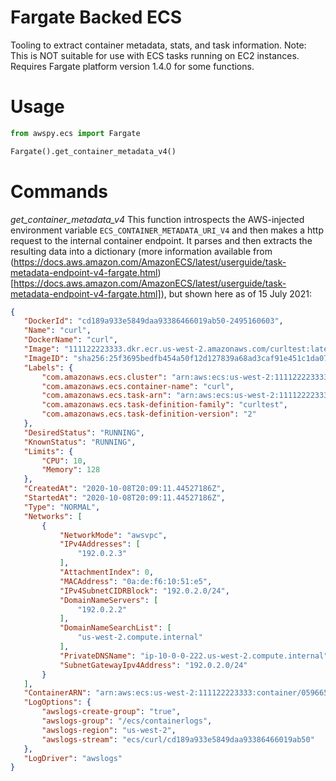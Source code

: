 # Fargate Backed ECS
Tooling to extract container metadata, stats, and task information.
Note: This is NOT suitable for use with ECS tasks running on EC2 instances.
Requires Fargate platform version 1.4.0 for some functions.

# Usage

```python
from awspy.ecs import Fargate

Fargate().get_container_metadata_v4()
```

# Commands

 *get_container_metadata_v4* This function introspects the AWS-injected environment variable
 `ECS_CONTAINER_METADATA_URI_V4` and then makes a http request to the internal container endpoint.
 It parses and then extracts the resulting data into a dictionary (more information available from 
 (https://docs.aws.amazon.com/AmazonECS/latest/userguide/task-metadata-endpoint-v4-fargate.html)
 [https://docs.aws.amazon.com/AmazonECS/latest/userguide/task-metadata-endpoint-v4-fargate.html]), but shown here as of
 15 July 2021:
 
 ```json
{
    "DockerId": "cd189a933e5849daa93386466019ab50-2495160603",
    "Name": "curl",
    "DockerName": "curl",
    "Image": "111122223333.dkr.ecr.us-west-2.amazonaws.com/curltest:latest",
    "ImageID": "sha256:25f3695bedfb454a50f12d127839a68ad3caf91e451c1da073db34c542c4d2cb",
    "Labels": {
        "com.amazonaws.ecs.cluster": "arn:aws:ecs:us-west-2:111122223333:cluster/default",
        "com.amazonaws.ecs.container-name": "curl",
        "com.amazonaws.ecs.task-arn": "arn:aws:ecs:us-west-2:111122223333:task/default/cd189a933e5849daa93386466019ab50",
        "com.amazonaws.ecs.task-definition-family": "curltest",
        "com.amazonaws.ecs.task-definition-version": "2"
    },
    "DesiredStatus": "RUNNING",
    "KnownStatus": "RUNNING",
    "Limits": {
        "CPU": 10,
        "Memory": 128
    },
    "CreatedAt": "2020-10-08T20:09:11.44527186Z",
    "StartedAt": "2020-10-08T20:09:11.44527186Z",
    "Type": "NORMAL",
    "Networks": [
        {
            "NetworkMode": "awsvpc",
            "IPv4Addresses": [
                "192.0.2.3"
            ],
            "AttachmentIndex": 0,
            "MACAddress": "0a:de:f6:10:51:e5",
            "IPv4SubnetCIDRBlock": "192.0.2.0/24",
            "DomainNameServers": [
                "192.0.2.2"
            ],
            "DomainNameSearchList": [
                "us-west-2.compute.internal"
            ],
            "PrivateDNSName": "ip-10-0-0-222.us-west-2.compute.internal",
            "SubnetGatewayIpv4Address": "192.0.2.0/24"
        }
    ],
    "ContainerARN": "arn:aws:ecs:us-west-2:111122223333:container/05966557-f16c-49cb-9352-24b3a0dcd0e1",
    "LogOptions": {
        "awslogs-create-group": "true",
        "awslogs-group": "/ecs/containerlogs",
        "awslogs-region": "us-west-2",
        "awslogs-stream": "ecs/curl/cd189a933e5849daa93386466019ab50"
    },
    "LogDriver": "awslogs"
}
```